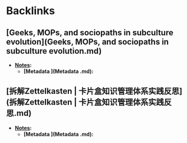 
# Backlinks
## [Geeks, MOPs, and sociopaths in subculture evolution](Geeks, MOPs, and sociopaths in subculture evolution.md)
- **[Notes](Notes.md):**
    - **[Metadata ](Metadata .md):**

## [拆解Zettelkasten | 卡片盒知识管理体系实践反思](拆解Zettelkasten | 卡片盒知识管理体系实践反思.md)
- **[Notes](Notes.md):**
    - **[Metadata ](Metadata .md):**

